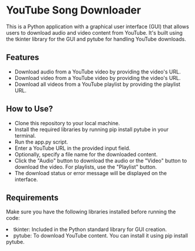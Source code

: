 <h1 text="align" >YouTube Song Downloader </h1>

<p>This is a Python application with a graphical user interface (GUI) that allows users to download audio and video content from YouTube. It's built using the tkinter library for the GUI and pytube for handling YouTube downloads.</p>


<h2>Features</h2>

<ul>
<li> Download audio from a YouTube video by providing the video's URL. </li>
<li> Download video from a YouTube video by providing the video's URL.</li>
<li> Download all videos from a YouTube playlist by providing the playlist URL.</li>
</ul>




<h2>How to Use?</h2>

<ul>
<li> Clone this repository to your local machine. </li>
<li> Install the required libraries by running pip install pytube in your terminal.</li>
<li> Run the app.py script.</li>
<li> Enter a YouTube URL in the provided input field.</li>
<li> Optionally, specify a file name for the downloaded content.</li>
<li> Click the "Audio" button to download the audio or the "Video" button to download the video. For playlists, use the "Playlist" button.</li>
<li> The download status or error message will be displayed on the interface.</li>
</ul>

<h2>Requirements</h2>

<p>Make sure you have the following libraries installed before running the code:</p>

<li> tkinter: Included in the Python standard library for GUI creation.</li>
<li> pytube: To download YouTube content. You can install it using pip install pytube.</li>
